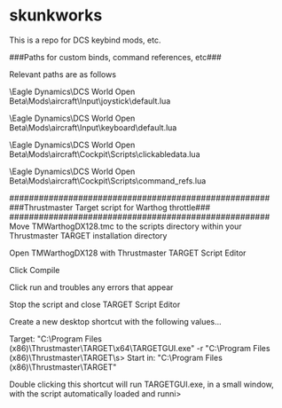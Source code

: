 # skunkworks #

This is a repo for DCS keybind mods, etc.

###Paths for custom binds, command references, etc###

Relevant paths are as follows

\Eagle Dynamics\DCS World Open Beta\Mods\aircraft\Input\joystick\default.lua

\Eagle Dynamics\DCS World Open Beta\Mods\aircraft\Input\keyboard\default.lua

\Eagle Dynamics\DCS World Open Beta\Mods\aircraft\Cockpit\Scripts\clickabledata.lua

\Eagle Dynamics\DCS World Open Beta\Mods\aircraft\Cockpit\Scripts\command_refs.lua


#####################################################
###Thrustmaster Target script for Warthog throttle###
#####################################################
Move TMWarthogDX128.tmc to the scripts directory within your Thrustmaster TARGET installation directory

Open TMWarthogDX128 with Thrustmaster TARGET Script Editor

Click Compile

Click run and troubles any errors that appear

Stop the script and close TARGET Script Editor

Create a new desktop shortcut with the following values...

Target: "C:\Program Files (x86)\Thrustmaster\TARGET\x64\TARGETGUI.exe" -r "C:\Program Files (x86)\Thrustmaster\TARGET\s>
Start in: "C:\Program Files (x86)\Thrustmaster\TARGET"

Double clicking this shortcut will run TARGETGUI.exe, in a small window, with the script automatically loaded and runni>
